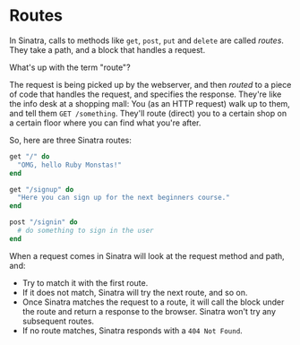 # Routes

In Sinatra, calls to methods like `get`, `post`, `put` and `delete` are called
*routes*. They take a path, and a block that handles a request.

What's up with the term "route"?

The request is being picked up by the webserver, and then *routed* to a piece
of code that handles the request, and specifies the response. They're like the
info desk at a shopping mall: You (as an HTTP request) walk up to them, and
tell them `GET /something`. They'll route (direct) you to a certain shop on a
certain floor where you can find what you're after.

So, here are three Sinatra routes:

```ruby
get "/" do
  "OMG, hello Ruby Monstas!"
end

get "/signup" do
  "Here you can sign up for the next beginners course."
end

post "/signin" do
  # do something to sign in the user
end
```

When a request comes in Sinatra will look at the request method and path, and:

* Try to match it with the first route.
* If it does not match, Sinatra will try the next route, and so on.
* Once Sinatra matches the request to a route, it will call the block under the route and return a response to the browser. Sinatra won't try any subsequent routes.
* If no route matches, Sinatra responds with a `404 Not Found`.

